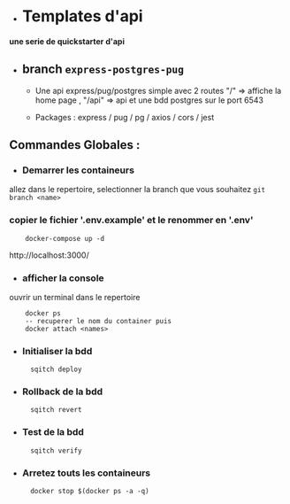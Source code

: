 
- # Templates d'api 
#### une serie de quickstarter d'api

   - ## branch ```express-postgres-pug```      
        -  Une api express/pug/postgres simple avec 2 routes "/" => affiche la home page  , "/api" => api et une bdd postgres sur le port 6543

        -  Packages : express / pug / pg / axios / cors / jest
               

## Commandes Globales :
- ### Demarrer les containeurs
allez dans le repertoire, 
selectionner la branch que vous souhaitez
```git branch <name>```
### copier le fichier '.env.example' et le renommer en '.env'
        docker-compose up -d
http://localhost:3000/

- ### afficher la console 
ouvrir un terminal dans le repertoire

        docker ps
        -- recuperer le nom du container puis
        docker attach <names>


- ### Initialiser la bdd
        sqitch deploy
- ### Rollback de la bdd
        sqitch revert
- ### Test de la bdd
        sqitch verify
- ### Arretez touts les containeurs
        docker stop $(docker ps -a -q)
